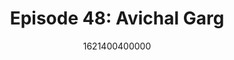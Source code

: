---
templateKey: podcast-episode
public: true
url: podcast/episode-48-avichal-garg
title: " Episode 48: Avichal Garg "
description:  Listen to a new episode of Priv8 Podcast! Derek E. Silva joins Avichal Garg, Co-founder and Partner at Electric Capital, an early-stage venture firm. A great conversation on the rise of the creator economy, privacy-first technologies, and the future of programmable money. 
date: 1621400400000
featuredimage: /img/podcast/P8PGuestCard_AvichalGarg.jpg
socialimage: https://www.orchid.com/assets/img/podcast/P8PEpisode_AvichalGarg.png
platformurls:
 - https://podcasts.apple.com/us/podcast/creator-economy-future-programmable-money-avichal-garg/id1516705670?i=1000522371298
 - https://open.spotify.com/episode/178h7QoAA4v9QIP22gQNkW
 - https://podcasts.google.com/feed/aHR0cHM6Ly9mb2xsb3d0aGV3aGl0ZXJhYmJpdC5saWJzeW4uY29tL3Jzcw/episode/NDk5ODQ1NWYtYzFlNS00MzkwLTgzZjUtZGZiZjg0YzQ2Yjc5
 - 
 - https://castbox.fm/episode/The-Creator-Economy-and-the-Future-of-Programmable-Money-with-Avichal-Garg-id2954358-id383925108
 - 
 - https://tunein.com/podcasts/Technology-Podcasts/Follow-the-White-Rabbit-p1330281/?topicId=163169260
---